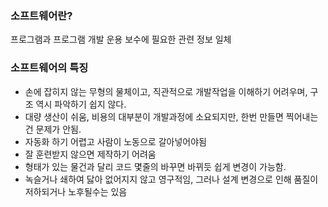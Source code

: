 <h3>소프트웨어란?</h3>
<p>프로그램과 프로그램 개발 운용 보수에 필요한 관련 정보 일체</p>

<h3>소프트웨어의 특징</h3>
<ul>
<li>손에 잡히지 않는 무형의 물체이고, 직관적으로 개발작업을 이해하기 어려우며, 구조 역시 파악하기 쉽지 않다.</li>
<li>대량 생산이 쉬움, 비용의 대부분이 개발과정에 소요되지만, 한번 만들면 찍어내는건 문제가 안됨.</li>
<li>자동화 하기 어렵고 사람이 노동으로 갈아넣어야됨</li>
<li>잘 훈련받지 않으면 제작하기 어려움</li>
<li>형태가 있는 물건과 달리 코드 몇줄의 바꾸면 바뀌듯 쉽게 변경이 가능함.</li>
<li>녹슬거나 쇄하여 닳아 없어지지 않고 영구적임, 그러나 설계 변경으로 인해 품질이 저하되거나 노후될수는 있음</li>
</ul>	
